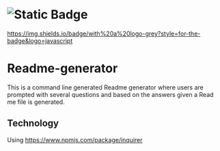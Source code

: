 
![Static Badge](https://img.shields.io/badge/NPM-6.5.0-blue)
=========
https://img.shields.io/badge/with%20a%20logo-grey?style=for-the-badge&logo=javascript


# Readme-generator
This is a command line generated Readme generator where users are prompted with several questions and based on the answers given a Read me file is generated.

## Technology
Using https://www.npmjs.com/package/inquirer
